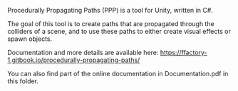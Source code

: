 Procedurally Propagating Paths (PPP) is a tool for Unity, written in C#.

The goal of this tool is to create paths that are propagated through the colliders of a scene, and to use these paths to
either create visual effects or spawn objects.

Documentation and more details are available here:
https://ffactory-1.gitbook.io/procedurally-propagating-paths/

You can also find part of the online documentation in Documentation.pdf in this folder.